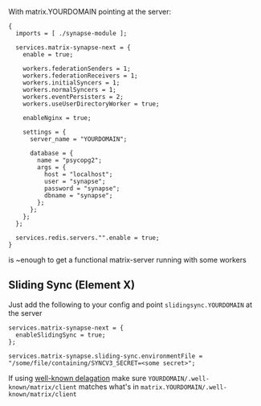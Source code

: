 With matrix.YOURDOMAIN pointing at the server:

```
{
  imports = [ ./synapse-module ];

  services.matrix-synapse-next = {
    enable = true;

    workers.federationSenders = 1;
    workers.federationReceivers = 1;
    workers.initialSyncers = 1;
    workers.normalSyncers = 1;
    workers.eventPersisters = 2;
    workers.useUserDirectoryWorker = true;

    enableNginx = true;

    settings = {
      server_name = "YOURDOMAIN";
      
      database = {
        name = "psycopg2";
        args = {
          host = "localhost";
          user = "synapse";
          password = "synapse";
          dbname = "synapse";
        };
      };
    };
  };
  
  services.redis.servers."".enable = true;
}
```

is ~enough to get a functional matrix-server running with some workers

## Sliding Sync (Element X)

Just add the following to your config and point `slidingsync.YOURDOMAIN` at the server

```
services.matrix-synapse-next = {
  enableSlidingSync = true;
};

services.matrix-synapse.sliding-sync.environmentFile = "/some/file/containing/SYNCV3_SECRET=<some secret>";

```

If using [well-known delagation](https://matrix-org.github.io/synapse/v1.37/delegate.html) make sure `YOURDOMAIN/.well-known/matrix/client` matches
what's in `matrix.YOURDOMAIN/.well-known/matrix/client`
